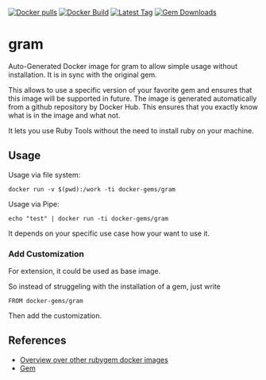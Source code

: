 [![Docker pulls](https://img.shields.io/docker/pulls/rubygem/gram.svg)](https://hub.docker.com/r/rubygem/gram/)
[![Docker Build](https://img.shields.io/docker/automated/rubygem/gram.svg)](https://hub.docker.com/r/rubygem/gram/)
[![Latest Tag](https://img.shields.io/github/tag/docker-rubygem/gram.svg)](https://hub.docker.com/r/rubygem/gram/)
[![Gem Downloads](https://img.shields.io/gem/dt/gram.svg)](https://rubygems.org/gems/gram/)
# gram

Auto-Generated Docker image for gram to allow simple usage without installation.
It is in sync with the original gem.

This allows to use a specific version of your favorite gem and ensures that this image will be supported in future.
The image is generated automatically from a github repository by Docker Hub.
This ensures that you exactly know what is in the image and what not.

It lets you use Ruby Tools without the need to install ruby on your machine.

## Usage

Usage via file system:

`docker run -v $(pwd):/work -ti docker-gems/gram`

Usage via Pipe:

`echo "test" | docker run -ti docker-gems/gram`

It depends on your specific use case how your want to use it.

### Add Customization

For extension, it could be used as base image.

So instead of struggeling with the installation of a gem, just write

`FROM docker-gems/gram`

Then add the customization.

## References

 - [Overview over other rubygem docker images](https://github.com/thinkbot/docker-rubygem)
 - [Gem](https://rubygems.org/gems/gram/)
